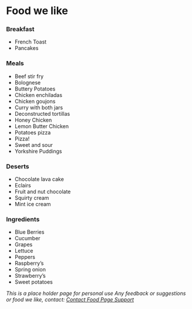 # Food we like

### Breakfast

- French Toast
- Pancakes

### Meals

- Beef stir fry
- Bolognese
- Buttery Potatoes
- Chicken enchiladas
- Chicken goujons
- Curry with both jars
- Deconstructed tortillas
- Honey Chicken
- Lemon Butter Chicken
- Potatoes pizza
- Pizza!
- Sweet and sour
- Yorkshire Puddings

### Deserts

- Chocolate lava cake
- Eclairs
- Fruit and nut chocolate
- Squirty cream
- Mint ice cream

### Ingredients

- Blue Berries
- Cucumber
- Grapes
- Lettuce
- Peppers
- Raspberry’s
- Spring onion
- Strawberry’s
- Sweet potatoes

_This is a place holder page for personal use_
_Any feedback or suggestions or food we like, contact:_
_[Contact Food Page Support](mailto:Food.Support@dprindustries.co.uk)_
